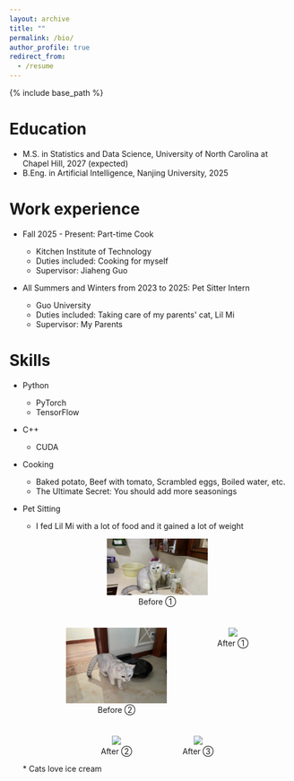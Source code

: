 ```yaml
---
layout: archive
title: ""
permalink: /bio/
author_profile: true
redirect_from:
  - /resume
---
```


{% include base_path %}

Education
======
* M.S. in Statistics and Data Science, University of North Carolina at Chapel Hill, 2027 (expected)
* B.Eng. in Artificial Intelligence, Nanjing University, 2025

Work experience
======
<!-- * Spring 2024: Academic Pages Collaborator
  * GitHub University
  * Duties includes: Updates and improvements to template
  * Supervisor: The Users

* Fall 2015: Research Assistant
  * GitHub University
  * Duties included: Merging pull requests
  * Supervisor: Professor Hub

* Summer 2015: Research Assistant
  * GitHub University
  * Duties included: Tagging issues
  * Supervisor: Professor Git -->

* Fall 2025 - Present: Part-time Cook
  * Kitchen Institute of Technology
  * Duties included: Cooking for myself
  * Supervisor: Jiaheng Guo

* All Summers and Winters from 2023 to 2025: Pet Sitter Intern
  * Guo University
  * Duties included: Taking care of my parents' cat, Lil Mi
  * Supervisor: My Parents

Skills
======
* Python
  * PyTorch
  * TensorFlow

* C++
  * CUDA

* Cooking
  * Baked potato, Beef with tomato, Scrambled eggs, Boiled water, etc.
  * The Ultimate Secret: You should add more seasonings

* Pet Sitting
  * I fed Lil Mi with a lot of food and it gained a lot of weight
  <div style="display: flex; flex-wrap: wrap; gap: 10px; justify-content: center;">
  <figure style="text-align:center;">
    <img src="../images/IMG_2843.png" width="180px">
    <figcaption>Before ①</figcaption>
  </figure>
  <figure style="text-align:center;">
    <img src="../images/IMG_2574.png" width="180px">
    <figcaption>Before ②</figcaption>
  </figure>
  <figure style="text-align:center;">
    <img src="../images/IMG_0742.png" width="180px">
    <figcaption>After ①</figcaption>
  </figure>
  <figure style="text-align:center;">
    <img src="../images/IMG_1533.png" width="180px">
    <figcaption>After ②</figcaption>
  </figure>
  <figure style="text-align:center;">
    <img src="../images/IMG_1365.png" width="180px">
    <figcaption>After ③</figcaption>
  </figure>
  </div>
  * Cats love ice cream

<!-- Publications
======
  <ul>{% for post in site.publications reversed %}
    {% include archive-single-cv.html %}
  {% endfor %}</ul>
  
Talks
======
  <ul>{% for post in site.talks reversed %}
    {% include archive-single-talk-cv.html  %}
  {% endfor %}</ul>
  
Teaching
======
  <ul>{% for post in site.teaching reversed %}
    {% include archive-single-cv.html %}
  {% endfor %}</ul>
  
Service and leadership
====== -->

